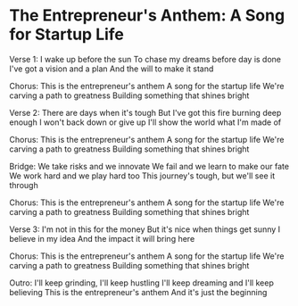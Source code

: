# The Entrepreneur's Anthem: A Song for Startup Life

Verse 1:
I wake up before the sun
To chase my dreams before day is done
I've got a vision and a plan
And the will to make it stand

Chorus:
This is the entrepreneur's anthem
A song for the startup life
We're carving a path to greatness
Building something that shines bright

Verse 2:
There are days when it's tough
But I've got this fire burning deep enough
I won't back down or give up
I'll show the world what I'm made of

Chorus:
This is the entrepreneur's anthem
A song for the startup life
We're carving a path to greatness
Building something that shines bright

Bridge:
We take risks and we innovate
We fail and we learn to make our fate
We work hard and we play hard too
This journey's tough, but we'll see it through

Chorus:
This is the entrepreneur's anthem
A song for the startup life
We're carving a path to greatness
Building something that shines bright

Verse 3:
I'm not in this for the money
But it's nice when things get sunny
I believe in my idea
And the impact it will bring here

Chorus:
This is the entrepreneur's anthem
A song for the startup life
We're carving a path to greatness
Building something that shines bright

Outro:
I'll keep grinding, I'll keep hustling
I'll keep dreaming and I'll keep believing
This is the entrepreneur's anthem
And it's just the beginning